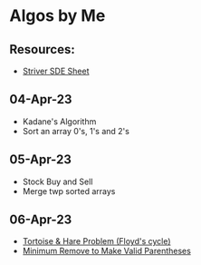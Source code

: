 # Algos by Me 

## Resources:
- [Striver SDE Sheet](https://takeuforward.org/interviews/strivers-sde-sheet-top-coding-interview-problems/)

## 04-Apr-23
- Kadane's Algorithm
- Sort an array 0's, 1's and 2's

## 05-Apr-23
- Stock Buy and Sell
- Merge twp sorted arrays 

## 06-Apr-23
- [Tortoise & Hare Problem (Floyd's cycle)](./find_duplicate_number) 
- [Minimum Remove to Make Valid Parentheses](./min_rm_to_make_valid_parenthese/)

